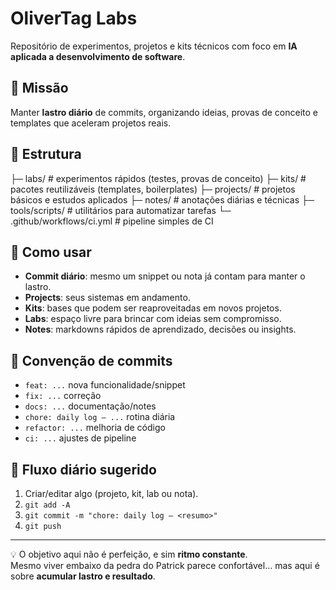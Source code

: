 # OliverTag Labs

Repositório de experimentos, projetos e kits técnicos com foco em **IA aplicada a desenvolvimento de software**.

## 🎯 Missão
Manter **lastro diário** de commits, organizando ideias, provas de conceito e templates que aceleram projetos reais.

## 📂 Estrutura

├─ labs/ 					# experimentos rápidos (testes, provas de conceito)
├─ kits/ 					# pacotes reutilizáveis (templates, boilerplates)
├─ projects/ 				# projetos básicos e estudos aplicados
├─ notes/ 					# anotações diárias e técnicas
├─ tools/scripts/ 			# utilitários para automatizar tarefas
└─ .github/workflows/ci.yml # pipeline simples de CI


## 🚀 Como usar
- **Commit diário**: mesmo um snippet ou nota já contam para manter o lastro.
- **Projects**: seus sistemas em andamento.
- **Kits**: bases que podem ser reaproveitadas em novos projetos.
- **Labs**: espaço livre para brincar com ideias sem compromisso.
- **Notes**: markdowns rápidos de aprendizado, decisões ou insights.

## 📌 Convenção de commits
- `feat: ...` nova funcionalidade/snippet  
- `fix: ...` correção  
- `docs: ...` documentação/notes  
- `chore: daily log — ...` rotina diária  
- `refactor: ...` melhoria de código  
- `ci: ...` ajustes de pipeline  

## 🔄 Fluxo diário sugerido
1. Criar/editar algo (projeto, kit, lab ou nota).  
2. `git add -A`  
3. `git commit -m "chore: daily log — <resumo>"`  
4. `git push`  

---

💡 O objetivo aqui não é perfeição, e sim **ritmo constante**.  
Mesmo viver embaixo da pedra do Patrick parece confortável… mas aqui é sobre **acumular lastro e resultado**.  